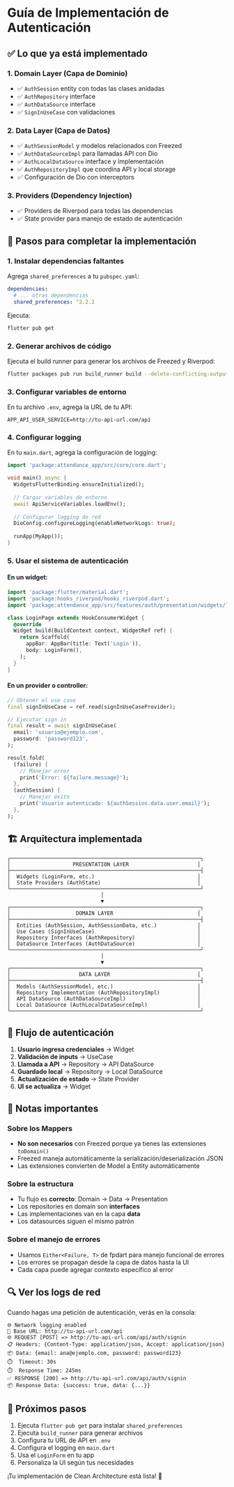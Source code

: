 # Guía de Implementación de Autenticación

## ✅ Lo que ya está implementado

### 1. **Domain Layer** (Capa de Dominio)

- ✅ `AuthSession` entity con todas las clases anidadas
- ✅ `AuthRepository` interface
- ✅ `AuthDataSource` interface
- ✅ `SignInUseCase` con validaciones

### 2. **Data Layer** (Capa de Datos)

- ✅ `AuthSessionModel` y modelos relacionados con Freezed
- ✅ `AuthDataSourceImpl` para llamadas API con Dio
- ✅ `AuthLocalDataSource` interface y implementación
- ✅ `AuthRepositoryImpl` que coordina API y local storage
- ✅ Configuración de Dio con interceptors

### 3. **Providers** (Dependency Injection)

- ✅ Providers de Riverpod para todas las dependencias
- ✅ State provider para manejo de estado de autenticación

## 🔧 Pasos para completar la implementación

### 1. **Instalar dependencias faltantes**

Agrega `shared_preferences` a tu `pubspec.yaml`:

```yaml
dependencies:
  # ... otras dependencias
  shared_preferences: ^2.2.2
```

Ejecuta:

```bash
flutter pub get
```

### 2. **Generar archivos de código**

Ejecuta el build runner para generar los archivos de Freezed y Riverpod:

```bash
flutter packages pub run build_runner build --delete-conflicting-outputs
```

### 3. **Configurar variables de entorno**

En tu archivo `.env`, agrega la URL de tu API:

```env
APP_API_USER_SERVICE=http://tu-api-url.com/api
```

### 4. **Configurar logging**

En tu `main.dart`, agrega la configuración de logging:

```dart
import 'package:attendance_app/src/core/core.dart';

void main() async {
  WidgetsFlutterBinding.ensureInitialized();
  
  // Cargar variables de entorno
  await ApiServiceVariables.loadEnv();
  
  // Configurar logging de red
  DioConfig.configureLogging(enableNetworkLogs: true);
  
  runApp(MyApp());
}
```

### 5. **Usar el sistema de autenticación**

#### En un widget:

```dart
import 'package:flutter/material.dart';
import 'package:hooks_riverpod/hooks_riverpod.dart';
import 'package:attendance_app/src/features/auth/presentation/widgets/login_form.dart';

class LoginPage extends HookConsumerWidget {
  @override
  Widget build(BuildContext context, WidgetRef ref) {
    return Scaffold(
      appBar: AppBar(title: Text('Login')),
      body: LoginForm(),
    );
  }
}
```

#### En un provider o controller:

```dart
// Obtener el use case
final signInUseCase = ref.read(signInUseCaseProvider);

// Ejecutar sign in
final result = await signInUseCase(
  email: 'usuario@ejemplo.com',
  password: 'password123',
);

result.fold(
  (failure) {
    // Manejar error
    print('Error: ${failure.message}');
  },
  (authSession) {
    // Manejar éxito
    print('Usuario autenticado: ${authSession.data.user.email}');
  },
);
```

## 🏗️ Arquitectura implementada

```
┌─────────────────────────────────────────────────────────────┐
│                    PRESENTATION LAYER                      │
├─────────────────────────────────────────────────────────────┤
│  Widgets (LoginForm, etc.)                                 │
│  State Providers (AuthState)                               │
└─────────────────────────────────────────────────────────────┘
                              │
                              ▼
┌─────────────────────────────────────────────────────────────┐
│                     DOMAIN LAYER                           │
├─────────────────────────────────────────────────────────────┤
│  Entities (AuthSession, AuthSessionData, etc.)             │
│  Use Cases (SignInUseCase)                                 │
│  Repository Interfaces (AuthRepository)                    │
│  DataSource Interfaces (AuthDataSource)                    │
└─────────────────────────────────────────────────────────────┘
                              │
                              ▼
┌─────────────────────────────────────────────────────────────┐
│                      DATA LAYER                            │
├─────────────────────────────────────────────────────────────┤
│  Models (AuthSessionModel, etc.)                           │
│  Repository Implementation (AuthRepositoryImpl)            │
│  API DataSource (AuthDataSourceImpl)                       │
│  Local DataSource (AuthLocalDataSourceImpl)                │
└─────────────────────────────────────────────────────────────┘
```

## 🔄 Flujo de autenticación

1. **Usuario ingresa credenciales** → Widget
2. **Validación de inputs** → UseCase
3. **Llamada a API** → Repository → API DataSource
4. **Guardado local** → Repository → Local DataSource
5. **Actualización de estado** → State Provider
6. **UI se actualiza** → Widget

## 📝 Notas importantes

### Sobre los Mappers

- **No son necesarios** con Freezed porque ya tienes las extensiones `toDomain()`
- Freezed maneja automáticamente la serialización/deserialización JSON
- Las extensiones convierten de Model a Entity automáticamente

### Sobre la estructura

- Tu flujo es **correcto**: Domain → Data → Presentation
- Los repositories en domain son **interfaces**
- Las implementaciones van en la capa **data**
- Los datasources siguen el mismo patrón

### Sobre el manejo de errores

- Usamos `Either<Failure, T>` de fpdart para manejo funcional de errores
- Los errores se propagan desde la capa de datos hasta la UI
- Cada capa puede agregar contexto específico al error

## 🔍 **Ver los logs de red**

Cuando hagas una petición de autenticación, verás en la consola:

```
🌐 Network logging enabled
📡 Base URL: http://tu-api-url.com/api
🌐 REQUEST [POST] => http://tu-api-url.com/api/auth/signin
📋 Headers: {Content-Type: application/json, Accept: application/json}
📦 Data: {email: ana@ejemplo.com, password: password123}
⏱️  Timeout: 30s
⏱️  Response Time: 245ms
✅ RESPONSE [200] => http://tu-api-url.com/api/auth/signin
📦 Response Data: {success: true, data: {...}}
```

## 🚀 Próximos pasos

1. Ejecuta `flutter pub get` para instalar `shared_preferences`
2. Ejecuta `build_runner` para generar archivos
3. Configura tu URL de API en `.env`
4. Configura el logging en `main.dart`
5. Usa el `LoginForm` en tu app
6. Personaliza la UI según tus necesidades

¡Tu implementación de Clean Architecture está lista! 🎉
